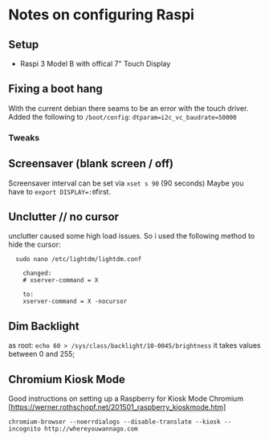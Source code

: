 # Notes on configuring Raspi 
## Setup
* Raspi 3 Model B with offical 7" Touch Display

## Fixing a boot hang
With the current debian there seams to be an error with the touch driver. 
Added the following to `/boot/config`:
`dtparam=i2c_vc_baudrate=50000`

### Tweaks
## Screensaver (blank screen / off)
Screensaver interval can be set via `xset s 90` (90 seconds)
Maybe you have to `export DISPLAY=:0`first.

## Unclutter // no cursor
unclutter caused some high load issues. So i used the following method to hide the cursor:

```
  sudo nano /etc/lightdm/lightdm.conf

    changed:
    # xserver-command = X

    to:
    xserver-command = X -nocursor
```

## Dim Backlight
as root: `echo 60 > /sys/class/backlight/10-0045/brightness`
it takes values between 0 and 255;

## Chromium Kiosk Mode
Good instructions on setting up a Raspberry for Kiosk Mode Chromium
[https://werner.rothschopf.net/201501_raspberry_kioskmode.htm]

`chromium-browser --noerrdialogs --disable-translate --kiosk --incognito http://whereyouwannago.com`